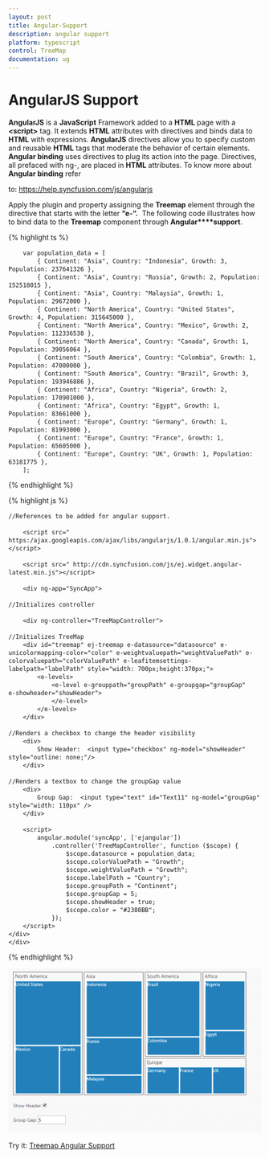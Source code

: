 ```yaml
---
layout: post
title: Angular-Support
description: angular support
platform: typescript
control: TreeMap
documentation: ug
---
```


# AngularJS Support

**AngularJS** is a **JavaScript** Framework added to a **HTML** page with a **&lt;script&gt;** tag. It extends **HTML** attributes with directives and binds data to **HTML** with expressions. **AngularJS** directives allow you to specify custom and reusable **HTML** tags that moderate the behavior of certain elements. **Angular binding** uses directives to plug its action into the page. Directives, all prefaced with ng-, are placed in **HTML** attributes. To know more about **Angular binding** refer 

to: <https://help.syncfusion.com/js/angularjs>

Apply the plugin and property assigning the **Treemap** element through the directive that starts with the letter **“e-“.**  The following code illustrates how to bind data to the **Treemap** component through **Angular****support**.

{% highlight ts %}

    

        var population_data = [
            { Continent: "Asia", Country: "Indonesia", Growth: 3, Population: 237641326 },
            { Continent: "Asia", Country: "Russia", Growth: 2, Population: 152518015 },
            { Continent: "Asia", Country: "Malaysia", Growth: 1, Population: 29672000 },
            { Continent: "North America", Country: "United States", Growth: 4, Population: 315645000 },
            { Continent: "North America", Country: "Mexico", Growth: 2, Population: 112336538 },
            { Continent: "North America", Country: "Canada", Growth: 1, Population: 39056064 },
            { Continent: "South America", Country: "Colombia", Growth: 1, Population: 47000000 },
            { Continent: "South America", Country: "Brazil", Growth: 3, Population: 193946886 },
            { Continent: "Africa", Country: "Nigeria", Growth: 2, Population: 170901000 },
            { Continent: "Africa", Country: "Egypt", Growth: 1, Population: 83661000 },
            { Continent: "Europe", Country: "Germany", Growth: 1, Population: 81993000 },
            { Continent: "Europe", Country: "France", Growth: 1, Population: 65605000 },
            { Continent: "Europe", Country: "UK", Growth: 1, Population: 63181775 },
        ];

    

{% endhighlight %}



{% highlight js %}

    //References to be added for angular support.

        <script src=" https:/ajax.googleapis.com/ajax/libs/angularjs/1.0.1/angular.min.js"></script>

        <script src=" http://cdn.syncfusion.com/js/ej.widget.angular-latest.min.js"></script>

        <div ng-app="SyncApp">
    
    //Initializes controller
    
        <div ng-controller="TreeMapController">

    //Initializes TreeMap
        <div id="treemap" ej-treemap e-datasource="datasource" e-unicolormapping-color="color" e-weightvaluepath="weightValuePath" e-colorvaluepath="colorValuePath" e-leafitemsettings-labelpath="labelPath" style="width: 700px;height:370px;">
            <e-levels>
                <e-level e-grouppath="groupPath" e-groupgap="groupGap"                    e-showheader="showHeader">          
                </e-level>
            </e-levels>
        </div>
     
    //Renders a checkbox to change the header visibility
        <div>
            Show Header:  <input type="checkbox" ng-model="showHeader" style="outline: none;"/>   
        </div>
    
    //Renders a textbox to change the groupGap value 
        <div>
            Group Gap:  <input type="text" id="Text11" ng-model="groupGap" style="width: 110px" />
        </div> 
        
        <script>
            angular.module('syncApp', ['ejangular'])
                .controller('TreeMapController', function ($scope) {
                    $scope.datasource = population_data;
                    $scope.colorValuePath = "Growth";
                    $scope.weightValuePath = "Growth";
                    $scope.labelPath = "Country";                       
                    $scope.groupPath = "Continent";
                    $scope.groupGap = 5;
                    $scope.showHeader = true;
                    $scope.color = "#2380BB";
                });
        </script> 
    </div>
    </div>


{% endhighlight %}



![](Angular-Support_images/Angular-Support_img1.png)

Try it: [Treemap Angular Support](http://jsplayground.syncfusion.com/q5e4wf5f)






